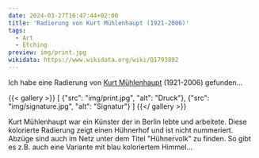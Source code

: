 ```yaml
---
date: 2024-03-27T16:47:44+02:00
title: 'Radierung von Kurt Mühlenhaupt (1921-2006)'
tags:
  - Art
  - Etching
preview: img/print.jpg
wikidata: https://www.wikidata.org/wiki/Q1793892
---
```


Ich habe eine Radierung von [Kurt Mühlenhaupt](https://de.wikipedia.org/wiki/Kurt_M%C3%BChlenhaupt) (1921-2006) gefunden...
<!--more-->

{{< gallery >}}
[
  {"src": "img/print.jpg", "alt": "Druck"},
  {"src": "img/signature.jpg", "alt": "Signatur"}
]
{{</ gallery >}}

Kurt Mühlenhaupt war ein Künster der in Berlin lebte und arbeitete. Diese kolorierte Radierung zeigt einen Hühnerhof und ist nicht nummeriert. Abzüge sind auch im Netz unter dem Titel "Hühnervolk" zu finden. So gibt es z.B. auch eine Variante mit blau koloriertem Himmel...

